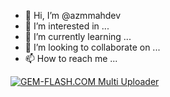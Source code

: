 - 👋 Hi, I’m @azmmahdev
- 👀 I’m interested in ...
- 🌱 I’m currently learning ...
- 💞️ I’m looking to collaborate on ...
- 📫 How to reach me ...

<!---
azmmahdev/azmmahdev is a ✨ special ✨ repository because its `README.md` (this file) appears on your GitHub profile.
You can click the Preview link to take a look at your changes.
--->



<a href="https://img.gem-flash.com/"><img src="https://img.gem-flash.com/images/51378456818377983533.jpg" border="0" alt="GEM-FLASH.COM Multi Uploader" /></a>
